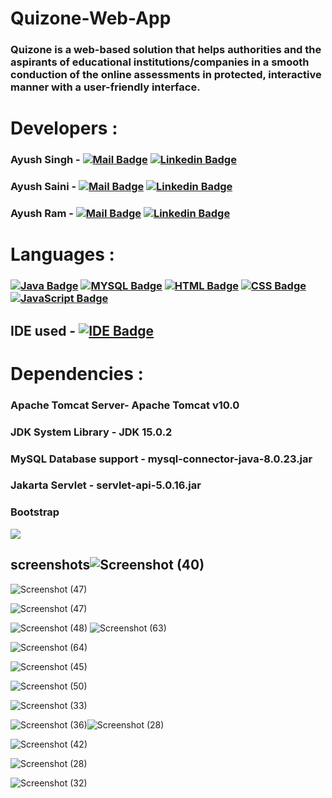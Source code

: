 # Quizone-Web-App
### Quizone is a web-based solution that helps authorities and the aspirants of educational institutions/companies in a smooth conduction of the online assessments in protected, interactive manner with a user-friendly interface.

# Developers :
### Ayush Singh - [![Mail Badge](https://img.shields.io/badge/-undiscovered_genius-darkgreen?style=flat&labelColor=darkgreen&logo=github&logoColor=white)](https://github.com/undiscovered-genius)  [![Linkedin Badge](https://img.shields.io/badge/-Ayush_Singh-0e76a8?style=flat&labelColor=0e76a8&logo=linkedin&logoColor=white)](https://www.linkedin.com/in/-ayush-kumar-singh/)
### Ayush Saini - [![Mail Badge](https://img.shields.io/badge/-ayushsaini1607-darkgreen?style=flat&labelColor=darkgreen&logo=github&logoColor=white)](https://github.com/ayushsaini1607)  [![Linkedin Badge](https://img.shields.io/badge/-Ayush_Saini-0e76a8?style=flat&labelColor=0e76a8&logo=linkedin&logoColor=white)](https://www.linkedin.com/in/ayush-saini-408201bb/) 
### Ayush Ram - [![Mail Badge](https://img.shields.io/badge/-MrCipher691-darkgreen?style=flat&labelColor=darkgreen&logo=github&logoColor=white)](https://github.com/MrCipher691)  [![Linkedin Badge](https://img.shields.io/badge/-Ayush_Ram-0e76a8?style=flat&labelColor=0e76a8&logo=linkedin&logoColor=white)](https://www.linkedin.com/in/ayush-ram/)

# Languages : 
### [![Java Badge](https://img.shields.io/badge/Java-0175C2?style=for-the-badge&logo=java&logoColor=white)](#)    [![MYSQL Badge](https://img.shields.io/badge/MySQL-00000F?style=for-the-badge&logo=mysql&logoColor=white)](#)     [![HTML Badge](https://img.shields.io/badge/HTML-E34F26?style=for-the-badge&logo=html5&logoColor=white)](#)     [![CSS Badge](https://img.shields.io/badge/CSS-239120?&style=for-the-badge&logo=css3&logoColor=white)](#)     [![JavaScript Badge](https://img.shields.io/badge/JavaScript-F7DF1E?style=for-the-badge&logo=javascript&logoColor=black)](#)    

## IDE used - [![IDE Badge](https://img.shields.io/badge/Eclipse-2C2255?style=for-the-badge&logo=eclipse&logoColor=white)](#)

# Dependencies :
### Apache Tomcat Server- Apache Tomcat v10.0
### JDK System Library - JDK 15.0.2
### MySQL Database support - mysql-connector-java-8.0.23.jar
### Jakarta Servlet - servlet-api-5.0.16.jar
### Bootstrap



<img src='res\night.gif' class="center">

## screenshots![Screenshot (40)](https://user-images.githubusercontent.com/66423048/178255645-7fc0c6b6-572d-4ab0-9fe7-a3d5d170aaa1.png)

![Screenshot (47)](https://user-images.githubusercontent.com/66423048/178256316-a60653da-ae30-46d4-8c75-70bb764adcdb.png)

![Screenshot (47)](https://user-images.githubusercontent.com/66423048/178256480-dd782a4e-1e2a-4937-9531-6d7cb2ddb2f1.png)


![Screenshot (48)](https://user-images.githubusercontent.com/66423048/178256525-0b5f4d91-2831-4f22-a5e6-8215549c4bfb.png)
![Screenshot (63)](https://user-images.githubusercontent.com/66423048/178256617-f975f257-58d4-40d0-a0b4-57972d3e681d.png)

![Screenshot (64)](https://user-images.githubusercontent.com/66423048/178257304-55e1b40f-d820-4733-b8ed-7c055171344b.png)

![Screenshot (45)](https://user-images.githubusercontent.com/66423048/178257277-447a1039-4cf9-458b-892f-34845114ff12.png)

![Screenshot (50)](https://user-images.githubusercontent.com/66423048/178256785-6eb3b2cc-627d-44c0-a881-4eca7389227a.png)

![Screenshot (33)](https://user-images.githubusercontent.com/66423048/178257251-95233621-68ed-4a55-b520-68ab7708d8f5.png)

![Screenshot (36)](https://user-images.githubusercontent.com/66423048/178256894-5bc615bc-34c1-4ffa-a91b-6ae17b06c16d.png)![Screenshot (28)](https://user-images.githubusercontent.com/66423048/178256995-ee2c5668-d7c9-4ef8-a3da-02f6bff313ef.png)

![Screenshot (42)](https://user-images.githubusercontent.com/66423048/178256956-12f2d7a0-9eff-40b6-9639-c963170d2a99.png)

![Screenshot (28)](https://user-images.githubusercontent.com/66423048/178257029-a524c060-2de2-4d21-95cb-02689a8f0183.png)

![Screenshot (32)](https://user-images.githubusercontent.com/66423048/178257068-8e8600a9-1b7b-4a3d-b655-6ed7826d6939.png)
